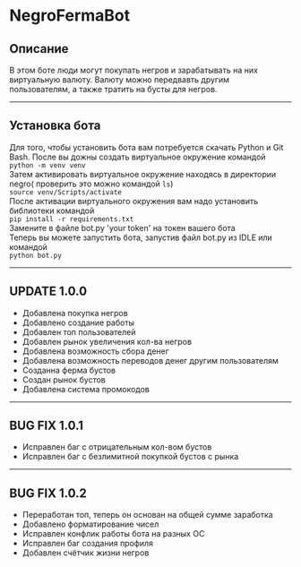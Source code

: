 # NegroFermaBot
## Описание
В этом боте люди могут покупать негров и зарабатывать на них виртуальную валюту. Валюту можно передвавть другим пользователям, а также тратить на бусты для негров.

---
## Установка бота
Для того, чтобы установить бота вам потребуется скачать Python и Git Bash. После вы дожны создать виртуальное окружение командой  
`python -m venv venv`  
Затем активировать виртуальное окружение находясь в директории negro( проверить это можно командой `ls`)  
`source venv/Scripts/activate`  
После активации виртуального окружения вам надо установить библиотеки командой  
`pip install -r requirements.txt`  
Замените в файле bot.py 'your token' на токен вашего бота  
Теперь вы можете запустить бота, запустив файл bot.py из IDLE или командой  
`python bot.py`

---
## UPDATE 1.0.0
* Добавлена покупка негров
* Добавлено создание работы
* Добавлен топ пользователей
* Добавлен рынок увеличения кол-ва негров
* Добавлена возможность сбора денег
* Добавлена возможность переводов денег другим пользователям
* Созданна ферма бустов
* Создан рынок бустов
* Добавлена система промокодов
---
## BUG FIX 1.0.1
* Исправлен баг с отрицательным кол-вом бустов
* Исправлен баг с безлимитной покупкой бустов с рынка
---
## BUG FIX 1.0.2
* Переработан топ, теперь он основан на общей сумме заработка
* Добавлено форматирование чисел
* Исправлен конфлик работы бота на разных ОС
* Исправлен баг создания профиля
* Добавлен счётчик жизни негров
